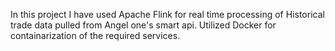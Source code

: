 In this project I have used Apache Flink for real time processing of Historical trade data pulled from Angel one's smart api. Utilized Docker for containarization of the required services.
